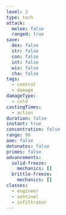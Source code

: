 ```yaml
---
level: 3
type: tech
attack:
  melee: false
  ranged: true
save:
  dex: false
  str: false
  con: false
  int: false
  wis: false
  cha: false
tags:
  - control
  - damage
damageType:
  - cold
castingTimes:
  - action
duration: false
instant: true
concentration: false
range: 90
aoe: false
detonates: false
primes: false
advancements:
  solid-freeze:
    mechanics: []
  brittle-freeze:
    mechanics: []
classes:
  - engineer
  - sentinel
  - infiltrator
---
```

